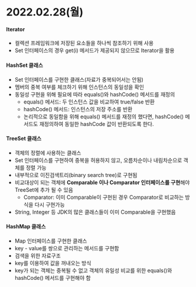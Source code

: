 # 2022.02.28(월)

#### Iterator
+ 컬렉션 프레임워크에 저장된 요소들을 하나씩 참조하기 위해 사용
+ Set 인터페이스의 경우 get(i) 메서드가 제공되지 않으므로 Iterator을 활용

#### HashSet 클래스
+ Set 인터페이스를 구현한 클래스(자료가 중복되어서는 안됨)
+ 멤버의 중복 여부를 체크하기 위해 인스턴스의 동일성을 확인
+ 동일성 구현을 위해 필요에 따라 equals()와 hashCode() 메서드를 재정의
    - equals() 메서드: 두 인스턴스 값을 비교하여 true/false 반환
    - hashCode() 메서드: 인스턴스의 저장 주소를 반환
    - 논리적으로 동일함을 위해 equals() 메서드를 재정의 했다면, hashCode() 메서드도 재정의하여 동일한 hashCode 값이 반환되도록 한다.

#### TreeSet 클래스
+ 객체의 정렬에 사용하는 클래스
+ Set 인터페이스를 구현하여 중복을 허용하지 않고, 오름차순이나 내림차순으로 객체를 정렬 가능
+ 내부적으로 이진검색트리(binary search tree)로 구현됨
+ 비교대상이 되는 객체에 **Comparable 이나 Comparator 인터페이스를 구현**해야 TreeSet에 추가 될 수 있음
    - Comparator: 이미 Comparable이 구현된 경우 Comparator로 비교하는 방식을 다시 구현가능
+ String, Integer 등 JDK의 많은 클래스들이 이미 Comparable을 구현했음

#### HashMap 클래스
+ Map 인터페이스를 구현한 클래스
+ key - value를 쌍으로 관리하는 메서드를 구현함
+ 검색을 위한 자료구조
+ key를 이용하여 값을 꺼내오는 방식
+ key가 되는 객체는 중복될 수 없고 객체의 유일성 비교를 위한 equals()와 hashCode() 메서드를 구현해야 함